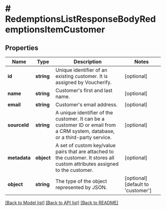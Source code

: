 # # RedemptionsListResponseBodyRedemptionsItemCustomer

## Properties

Name | Type | Description | Notes
------------ | ------------- | ------------- | -------------
**id** | **string** | Unique identifier of an existing customer. It is assigned by Voucherify. | [optional]
**name** | **string** | Customer&#39;s first and last name. | [optional]
**email** | **string** | Customer&#39;s email address. | [optional]
**sourceId** | **string** | A unique identifier of the customer. It can be a customer ID or email from a CRM system, database, or a third-party service. | [optional]
**metadata** | **object** | A set of custom key/value pairs that are attached to the customer. It stores all custom attributes assigned to the customer. | [optional]
**object** | **string** | The type of the object represented by JSON. | [optional] [default to 'customer']

[[Back to Model list]](../../README.md#models) [[Back to API list]](../../README.md#endpoints) [[Back to README]](../../README.md)
